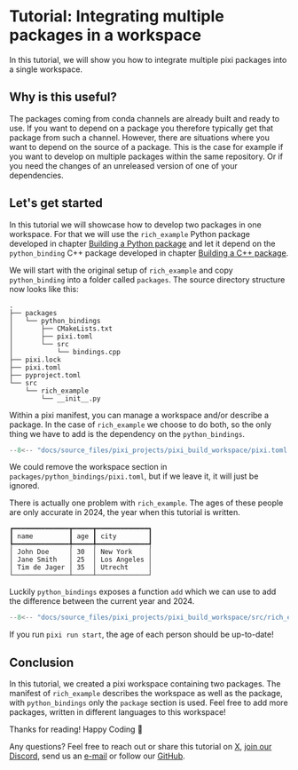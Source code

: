 # Tutorial: Integrating multiple packages in a workspace

In this tutorial, we will show you how to integrate multiple pixi packages into a single workspace.

## Why is this useful?

The packages coming from conda channels are already built and ready to use.
If you want to depend on a package you therefore typically get that package from such a channel.
However, there are situations where you want to depend on the source of a package.
This is the case for example if you want to develop on multiple packages within the same repository.
Or if you need the changes of an unreleased version of one of your dependencies.

## Let's get started

In this tutorial we will showcase how to develop two packages in one workspace.
For that we will use the `rich_example` Python package developed in chapter [Building a Python package](python.md) and let it depend on the `python_binding` C++ package developed in chapter [Building a C++ package](cpp.md).

We will start with the original setup of `rich_example` and copy `python_binding` into a folder called `packages`.
The source directory structure now looks like this:

```shell
.
├── packages
│   └── python_bindings
│       ├── CMakeLists.txt
│       ├── pixi.toml
│       └── src
│           └── bindings.cpp
├── pixi.lock
├── pixi.toml
├── pyproject.toml
└── src
    └── rich_example
        └── __init__.py
```

Within a pixi manifest, you can manage a workspace and/or describe a package.
In the case of `rich_example` we choose to do both, so the only thing we have to add is the dependency on the `python_bindings`.

```py title="pixi.toml"
--8<-- "docs/source_files/pixi_projects/pixi_build_workspace/pixi.toml:workspace"
```

We could remove the workspace section in `packages/python_bindings/pixi.toml`, but if we leave it, it will just be ignored.


There is actually one problem with `rich_example`.
The ages of these people are only accurate in 2024, the year when this tutorial is written.

```
┏━━━━━━━━━━━━━━┳━━━━━┳━━━━━━━━━━━━━┓
┃ name         ┃ age ┃ city        ┃
┡━━━━━━━━━━━━━━╇━━━━━╇━━━━━━━━━━━━━┩
│ John Doe     │ 30  │ New York    │
│ Jane Smith   │ 25  │ Los Angeles │
│ Tim de Jager │ 35  │ Utrecht     │
└──────────────┴─────┴─────────────┘
```

Luckily `python_bindings` exposes a function `add` which we can use to add the difference between the current year and 2024.


```py title="src/rich_example/__init__.py"
--8<-- "docs/source_files/pixi_projects/pixi_build_workspace/src/rich_example/__init__.py"
```

If you run `pixi run start`, the age of each person should be up-to-date!

## Conclusion

In this tutorial, we created a pixi workspace containing two packages.
The manifest of `rich_example` describes the workspace as well as the package, with `python_bindings` only the `package` section is used.
Feel free to add more packages, written in different languages to this workspace!

Thanks for reading! Happy Coding 🚀

Any questions? Feel free to reach out or share this tutorial on [X](https://twitter.com/prefix_dev), [join our Discord](https://discord.gg/kKV8ZxyzY4), send us an [e-mail](mailto:hi@prefix.dev) or follow our [GitHub](https://github.com/prefix-dev).
